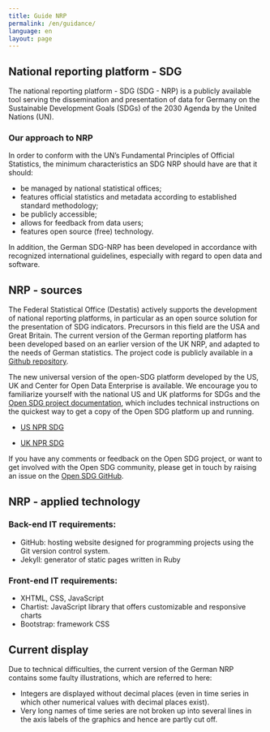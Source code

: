 ```yaml
---
title: Guide NRP
permalink: /en/guidance/
language: en
layout: page
---
```


## National reporting platform - SDG

The national reporting platform - SDG (SDG - NRP) is a publicly available tool serving the dissemination and presentation of data for Germany on  the Sustainable Development Goals (SDGs) of the 2030 Agenda by the United Nations (UN).

### Our approach to NRP

In order to conform with the UN’s Fundamental Principles of Official Statistics, the minimum characteristics an SDG NRP should have are that it should: <br>
- be managed by national statistical offices;
- features official statistics and metadata according to established standard methodology;
- be publicly accessible;
- allows for feedback from data users;
- features open source (free) technology.

In addition, the German SDG-NRP has been developed in accordance with recognized international guidelines, especially with regard to open data and software.

## NRP - sources

The Federal Statistical Office (Destatis) actively supports the development of national reporting platforms, in particular as an open source solution for the presentation of SDG indicators. Precursors in this field are the USA and Great Britain. The current version of the German reporting platform has been developed based on an earlier version of the UK NRP, and adapted to the needs of German statistics. The project code is publicly available in a [Github repository](https://github.com/G205SDGs/sdg-indicators).

The new universal version of the open-SDG platform developed by the US, UK and Center for Open Data Enterprise is available. We encourage you to familiarize yourself with the national US and UK platforms for SDGs and the [Open SDG project documentation](https://open-sdg.readthedocs.io/en/latest/), which includes technical instructions on the quickest way to get a copy of the Open SDG platform up and running.

- [US NPR SDG](https://sdg.data.gov/)

- [UK NPR SDG](https://sustainabledevelopment-uk.github.io)

If you have any comments or feedback on the Open SDG project, or want to get involved with the Open SDG community, please get in touch by raising an issue on the [Open SDG GitHub](https://github.com/open-sdg/open-sdg/issues).

## NRP - applied technology

### Back-end IT requirements:
- GitHub: hosting website designed for programming projects using the Git version control system.
- Jekyll: generator of static pages written in Ruby

### Front-end IT requirements:
- XHTML, CSS, JavaScript
- Chartist: JavaScript library that offers customizable and responsive charts
- Bootstrap: framework CSS

## Current display

Due to technical difficulties, the current version of the German NRP contains some faulty illustrations, which are referred to here:<br>
- Integers are displayed without decimal places (even in time series in which other numerical values with decimal places exist).
- Very long names of time series are not broken up into several lines in the axis labels of the graphics and hence are partly cut off.
